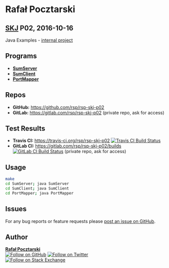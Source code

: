 Rafał Pocztarski
=
[SKJ][skj-url] P02, 2016-10-16
-
Java Examples -
[internal project](https://github.com/rsp/rsp-internal#readme)

Programs
-
* [**SumServer**](SumServer)
* [**SumClient**](SumClient)
* [**PortMapper**](PortMapper)

Repos
-
* **GitHub:** https://github.com/rsp/rsp-skj-p02
* **GitLab:** https://gitlab.com/rsp/rsp-skj-p02 (private repo, ask for access)

Test Results
-
* **Travis CI:** https://travis-ci.org/rsp/rsp-skj-p02 [![Travis CI Build Status][travis-img]][travis-url]
* **GitLab CI:** https://gitlab.com/rsp/rsp-skj-p02/builds [![GitLab CI Build Status][gitlabci-img]][gitlabci-url] (private repo, ask for access)

Usage
-
```sh
make
cd SumServer; java SumServer
cd SumClient; java SumClient
cd PortMapper; java PortMapper
```

Issues
------
For any bug reports or feature requests please
[post an issue on GitHub][issues-url].

Author
------
[**Rafał Pocztarski**](https://pocztarski.com/)
<br/>
[![Follow on GitHub][github-follow-img]][github-follow-url]
[![Follow on Twitter][twitter-follow-img]][twitter-follow-url]
<br/>
[![Follow on Stack Exchange][stackexchange-img]][stackoverflow-url]

[skj-url]: https://github.com/rsp/rsp-skj#readme
[github-url]: https://github.com/rsp/rsp-skj-p02
[issues-url]: https://github.com/rsp/rsp-skj-p02/issues
[gitlab-url]: https://gitlab.com/rsp/rsp-skj-p02
[travis-img]: https://travis-ci.org/rsp/rsp-skj-p02.svg?branch=master
[travis-url]: https://travis-ci.org/rsp/rsp-skj-p02
[gitlabci-img]: https://gitlab.com/rsp/rsp-skj-p02/badges/master/build.svg
[gitlabci-url]: https://gitlab.com/rsp/rsp-skj-p02/builds
[github-follow-url]: https://github.com/rsp
[github-follow-img]: https://img.shields.io/github/followers/rsp.svg?style=social&label=Follow
[twitter-follow-url]: https://twitter.com/intent/follow?screen_name=pocztarski
[twitter-follow-img]: https://img.shields.io/twitter/follow/pocztarski.svg?style=social&label=Follow
[stackoverflow-url]: https://stackoverflow.com/users/613198/rsp
[stackexchange-url]: https://stackexchange.com/users/303952/rsp
[stackexchange-img]: https://stackexchange.com/users/flair/303952.png
